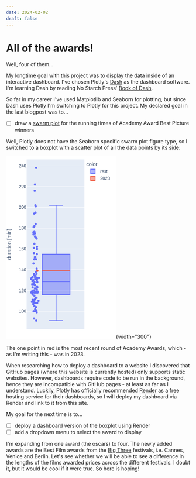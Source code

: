 ```yaml
---
date: 2024-02-02
draft: false
---
```


# All of the awards!

Well, four of them...

<!-- more -->

My longtime goal with this project was to display the data inside of an interactive dashboard.
I've chosen Plotly's [Dash](https://dash.plotly.com/) as the dashboard software.
I'm learning Dash by reading No Starch Press' [Book of Dash](https://nostarch.com/book-dash).

So far in my career I've used Matplotlib and Seaborn for plotting, but since Dash uses Plotly I'm switching to Plotly for this project.
My declared goal in the last blogpost was to...

- [ ] draw a [swarm plot](https://seaborn.pydata.org/generated/seaborn.swarmplot.html#seaborn.swarmplot) for the running times of Academy Award Best Picture winners

Well, Plotly does not have the Seaborn specific swarm plot figure type, so I switched to a boxplot with a scatter plot of all the data points by its side:

![](../images/2024-02-02_duration.png){width="300"}

The one point in red is the most recent round of Academy Awards, which - as I'm writing this - was in 2023.

When researching how to deploy a dashboard to a website I discovered that GitHub pages (where this website is currently hosted) only supports static websites.
However, dashboards require code to be run in the background, hence they are incompatible with GitHub pages - at least as far as I understand.
Luckily, Plotly has officially recommended [Render](https://render.com/) as a free hosting service for their dashboards, so I will deploy my dashboard via Render and link to it from this site.

My goal for the next time is to...

- [ ] deploy a dashboard version of the boxplot using Render
- [ ] add a dropdown menu to select the award to display

I'm expanding from one award (the oscars) to four.
The newly added awards are the Best Film awards from the [Big Three](https://en.wikipedia.org/wiki/List_of_film_festivals) festivals, i.e. Cannes, Venice and Berlin.
Let's see whether we will be able to see a difference in the lengths of the films awarded prices across the different festivals.
I doubt it, but it would be cool if it were true.
So here is hoping!
